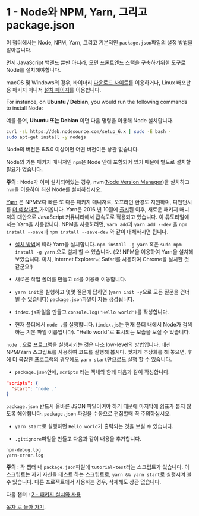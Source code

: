 # 1 -  Node와 NPM, Yarn, 그리고 package.json

이 챕터에서는 Node, NPM, Yarn, 그리고 기본적인 `package.json`파일의 설정 방법을 알아봅니다.

먼저 JavaScript 백엔드 뿐만 아니라, 모던 프론트엔드 스택을 구축하기위한 도구로 Node를 설치해야합니다.

macOS 및 Windows의 경우, 바이너리 [다운로드 사이트](https://nodejs.org/en/download/current/)를 이용하거나,  Linux 배포판용 패키지 매니저 [설치 페이지](https://nodejs.org/en/download/package-manager/)를 이용합니다.

For instance, on **Ubuntu / Debian**, you would run the following commands to install Node:

예를 들어, **Ubuntu 또는 Debian** 이면 다음 명령을 이용해 Node 설치합니다.

```bash
curl -sL https://deb.nodesource.com/setup_6.x | sudo -E bash -
sudo apt-get install -y nodejs
```

Node의 버전은 6.5.0 이상이면 어떤 버전이든 상관 없습니다.

Node의 기본 패키지 매니저인 `npm`은 Node 안에 포함되어 있기 때문에 별도로 설치할 필요가 없습니다.

**주의** : Node가 이미 설치되어있는 경우, nvm([Node Version Manager](https://github.com/creationix/nvm))을 설치하고 `nvm`을 이용하여 최신 Node를 설치하십시오.

[Yarn](https://yarnpkg.com/) 은 NPM보다 빠른 또 다른 패키지 매니저로, 오프라인 환경도 지원하며, 디펜던시를 [더 예상대로 ](https://yarnpkg.com/en/docs/yarn-lock) 가져옵니다. Yarn은 2016 년 10월에 [출시](https://code.facebook.com/posts/1840075619545360)된 이후, 새로운 패키지 매니저의 대안으로 JavaScript 커뮤니티에서 급속도로 적용되고 있습니다. 이 튜토리얼에서는 Yarn을 사용합니다. NPM을 사용하려면, `yarn add`과 `yarn add --dev` 을 `npm install --save`과 `npm install --save-dev` 와 같이 대체하시면 됩니다.

- [설치 방법](https://yarnpkg.com/en/docs/install)에 따라 Yarn을 설치합니다. `npm install -g yarn` 혹은 `sudo npm install -g yarn` 으로 설치 할 수 있습니다. (오! NPM을 이용하여 Yarn을 설치해보았습니다. 마치, Internet Explorer나 Safari를 사용하여 Chrome을 설치한 것 같군요!)

- 새로운 작업 폴더를 만들고 `cd`를 이용해 이동합니다.

- `yarn init`을 실행하고 몇몇 질문에 답하면 (`yarn init -y`으로 모든 질문을 건너 뛸 수 있습니다) `package.json`파일이 자동 생성됩니다.

- `index.js`파일을 만들고 `console.log('Hello world')`를 작성합니다.

- 현재 폴더에서 `node .`를 실행합니다. (`index.js`는 현재 폴더 내에서 Node가 검색하는 기본 파일 이름입니다). "Hello world"로 표시되는 모습을 보실 수 있습니다.

`node .`으로 프로그램을 실행시키는 것은 다소 low-level의 방법입니다. 대신 NPM/Yarn 스크립트를 사용하여 코드를 실행해 봅시다. 멋지게 추상화를 해 놓으면, 후에 더 복잡한 프로그램의 경우에도 `yarn start`만으로도 실행 할 수 있습니다.

- `package.json`안에, `scripts` 라는 객체와 함께 다음과 같이 작성합니다.

```json
"scripts": {
  "start": "node ."
}
```

`package.json` 반드시 올바른 JSON 파일이여야 하기 때문에 마지막에 쉼표가 붙지 않도록 해야합니다. `package.json` 파일을 수동으로 편집할때 꼭 주의하십시오.

- `yarn start`로 실행하면 `Hello world`가 출력되는 것을 보실 수 있습니다.

- `.gitignore`파일을 만들고 다음과 같이 내용을 추가합니다.

```gitignore
npm-debug.log
yarn-error.log
```

**주의** : 각 챕터 내 `package.json`파일에 `tutorial-test`라는 스크립트가 있습니다. 이 스크립트는 자기 자신을 테스트 하는 스크립트로, `yarn && yarn start`로 실행시켜 볼 수 있습니다. 다른 프로젝트에서 사용하는 경우, 삭제해도 상관 없습니다.

다음 챕터 : [2 - 패키지 설치와 사용](/tutorial/2-packages)

[목차 로 돌아 가기](https://github.com/verekia/js-stack-from-scratch#table-of-contents).

